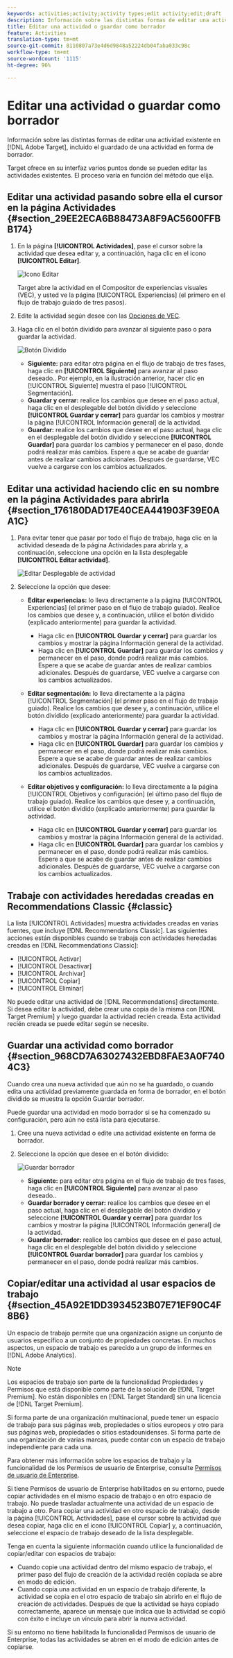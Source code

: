 ```yaml
---
keywords: activities;activity;activity types;edit activity;edit;draft
description: Información sobre las distintas formas de editar una actividad existente en Adobe Target, incluido el guardado de una actividad en forma de borrador.
title: Editar una actividad o guardar como borrador
feature: Activities
translation-type: tm+mt
source-git-commit: 8110807a73e4d6d9848a52224db04faba033c98c
workflow-type: tm+mt
source-wordcount: '1115'
ht-degree: 96%

---
```



# Editar una actividad o guardar como borrador

Información sobre las distintas formas de editar una actividad existente en [!DNL Adobe Target], incluido el guardado de una actividad en forma de borrador.

Target ofrece en su interfaz varios puntos donde se pueden editar las actividades existentes. El proceso varía en función del método que elija.

## Editar una actividad pasando sobre ella el cursor en la página Actividades {#section_29EE2ECA6B88473A8F9AC5600FFBB174}

1. En la página **[!UICONTROL Actividades]**, pase el cursor sobre la actividad que desea editar y, a continuación, haga clic en el icono **[!UICONTROL Editar]**.

   ![Icono Editar](/help/c-activities/assets/hover_edit.png)

   Target abre la actividad en el Compositor de experiencias visuales (VEC), y usted ve la página [!UICONTROL Experiencias] (el primero en el flujo de trabajo guiado de tres pasos).

1. Edite la actividad según desee con las [Opciones de VEC](/help/c-experiences/c-visual-experience-composer/viztarget-options.md).

1. Haga clic en el botón dividido para avanzar al siguiente paso o para guardar la actividad.

   ![Botón Dividido](/help/c-activities/assets/edit_split_button_2.png)

   * **Siguiente:** para editar otra página en el flujo de trabajo de tres fases, haga clic en **[!UICONTROL Siguiente]** para avanzar al paso deseado.. Por ejemplo, en la ilustración anterior, hacer clic en [!UICONTROL Siguiente] muestra el paso [!UICONTROL Segmentación].
   * **Guardar y cerrar:** realice los cambios que desee en el paso actual, haga clic en el desplegable del botón dividido y seleccione **[!UICONTROL Guardar y cerrar]** para guardar los cambios y mostrar la página [!UICONTROL Información general] de la actividad.
   * **Guardar:** realice los cambios que desee en el paso actual, haga clic en el desplegable del botón dividido y seleccione **[!UICONTROL Guardar]** para guardar los cambios y permanecer en el paso, donde podrá realizar más cambios. Espere a que se acabe de guardar antes de realizar cambios adicionales. Después de guardarse, VEC vuelve a cargarse con los cambios actualizados.

## Editar una actividad haciendo clic en su nombre en la página Actividades para abrirla {#section_176180DAD17E40CEA441903F39E0AA1C}

1. Para evitar tener que pasar por todo el flujo de trabajo, haga clic en la actividad deseada de la página Actividades para abrirla y, a continuación, seleccione una opción en la lista desplegable **[!UICONTROL Editar actividad]**.

   ![Editar Desplegable de actividad](/help/c-activities/assets/edit_activity.png)

1. Seleccione la opción que desee:

   * **Editar experiencias:** lo lleva directamente a la página [!UICONTROL Experiencias] (el primer paso en el flujo de trabajo guiado). Realice los cambios que desee y, a continuación, utilice el botón dividido (explicado anteriormente) para guardar la actividad.

      * Haga clic en **[!UICONTROL Guardar y cerrar]** para guardar los cambios y mostrar la página Información general de la actividad.
      * Haga clic en **[!UICONTROL Guardar]** para guardar los cambios y permanecer en el paso, donde podrá realizar más cambios. Espere a que se acabe de guardar antes de realizar cambios adicionales. Después de guardarse, VEC vuelve a cargarse con los cambios actualizados.
   * **Editar segmentación:** lo lleva directamente a la página [!UICONTROL Segmentación] (el primer paso en el flujo de trabajo guiado). Realice los cambios que desee y, a continuación, utilice el botón dividido (explicado anteriormente) para guardar la actividad.

      * Haga clic en **[!UICONTROL Guardar y cerrar]** para guardar los cambios y mostrar la página Información general de la actividad.
      * Haga clic en **[!UICONTROL Guardar]** para guardar los cambios y permanecer en el paso, donde podrá realizar más cambios. Espere a que se acabe de guardar antes de realizar cambios adicionales. Después de guardarse, VEC vuelve a cargarse con los cambios actualizados.
   * **Editar objetivos y configuración:** lo lleva directamente a la página [!UICONTROL Objetivos y configuración] (el último paso del flujo de trabajo guiado). Realice los cambios que desee y, a continuación, utilice el botón dividido (explicado anteriormente) para guardar la actividad.

      * Haga clic en **[!UICONTROL Guardar y cerrar]** para guardar los cambios y mostrar la página Información general de la actividad.
      * Haga clic en **[!UICONTROL Guardar]** para guardar los cambios y permanecer en el paso, donde podrá realizar más cambios. Espere a que se acabe de guardar antes de realizar cambios adicionales. Después de guardarse, VEC vuelve a cargarse con los cambios actualizados.



## Trabaje con actividades heredadas creadas en Recommendations Classic {#classic}

La lista [!UICONTROL Actividades] muestra actividades creadas en varias fuentes, que incluye [!DNL Recommendations Classic]. Las siguientes acciones están disponibles cuando se trabaja con actividades heredadas creadas en [!DNL Recommendations Classic]:

* [!UICONTROL Activar]
* [!UICONTROL Desactivar]
* [!UICONTROL Archivar]
* [!UICONTROL Copiar]
* [!UICONTROL Eliminar]

No puede editar una actividad de [!DNL Recommendations] directamente. Si desea editar la actividad, debe crear una copia de la misma con [!DNL Target Premium] y luego guardar la actividad recién creada. Esta actividad recién creada se puede editar según se necesite.

## Guardar una actividad como borrador {#section_968CD7A63027432EBD8FAE3A0F7404C3}

Cuando crea una nueva actividad que aún no se ha guardado, o cuando edita una actividad previamente guardada en forma de borrador, en el botón dividido se muestra la opción Guardar borrador.

Puede guardar una actividad en modo borrador si se ha comenzado su configuración, pero aún no está lista para ejecutarse.

1. Cree una nueva actividad o edite una actividad existente en forma de borrador.
1. Seleccione la opción que desee en el botón dividido:

   ![Guardar borrador](/help/c-activities/assets/save_draft.png)

   * **Siguiente:** para editar otra página en el flujo de trabajo de tres fases, haga clic en **[!UICONTROL Siguiente]** para avanzar al paso deseado..
   * **Guardar borrador y cerrar:** realice los cambios que desee en el paso actual, haga clic en el desplegable del botón dividido y seleccione **[!UICONTROL Guardar y cerrar]** para guardar los cambios y mostrar la página [!UICONTROL Información general] de la actividad.
   * **Guardar borrador:** realice los cambios que desee en el paso actual, haga clic en el desplegable del botón dividido y seleccione **[!UICONTROL Guardar borrador]** para guardar los cambios y permanecer en el paso, donde podrá realizar más cambios.

## Copiar/editar una actividad al usar espacios de trabajo {#section_45A92E1DD3934523B07E71EF90C4F8B6}

Un espacio de trabajo permite que una organización asigne un conjunto de usuarios específico a un conjunto de propiedades concretas. En muchos aspectos, un espacio de trabajo es parecido a un grupo de informes en [!DNL Adobe Analytics].

>[!NOTE]
>
>Los espacios de trabajo son parte de la funcionalidad Propiedades y Permisos que está disponible como parte de la solución de [!DNL Target Premium]. No están disponibles en [!DNL Target Standard] sin una licencia de [!DNL Target Premium].

Si forma parte de una organización multinacional, puede tener un espacio de trabajo para sus páginas web, propiedades o sitios europeos y otro para sus páginas web, propiedades o sitios estadounidenses. Si forma parte de una organización de varias marcas, puede contar con un espacio de trabajo independiente para cada una.

Para obtener más información sobre los espacios de trabajo y la funcionalidad de los Permisos de usuario de Enterprise, consulte  [Permisos de usuario de Enterprise](/help/administrating-target/c-user-management/property-channel/property-channel.md#concept_E396B16FA2024ADBA27BC056138F9838).

Si tiene Permisos de usuario de Enterprise habilitados en su entorno, puede copiar actividades en el mismo espacio de trabajo o en otro espacio de trabajo. No puede trasladar actualmente una actividad de un espacio de trabajo a otro. Para copiar una actividad en otro espacio de trabajo, desde la página [!UICONTROL Actividades], pase el cursor sobre la actividad que desea copiar, haga clic en el icono [!UICONTROL Copiar] y, a continuación, seleccione el espacio de trabajo deseado de la lista desplegable.

Tenga en cuenta la siguiente información cuando utilice la funcionalidad de copiar/editar con espacios de trabajo:

* Cuando copie una actividad dentro del mismo espacio de trabajo, el primer paso del flujo de creación de la actividad recién copiada se abre en modo de edición.
* Cuando copia una actividad en un espacio de trabajo diferente, la actividad se copia en el otro espacio de trabajo sin abrirlo en el flujo de creación de actividades. Después de que la actividad se haya copiado correctamente, aparece un mensaje que indica que la actividad se copió con éxito e incluye un vínculo para abrir la nueva actividad.

Si su entorno no tiene habilitada la funcionalidad Permisos de usuario de Enterprise, todas las actividades se abren en el modo de edición antes de copiarse.
